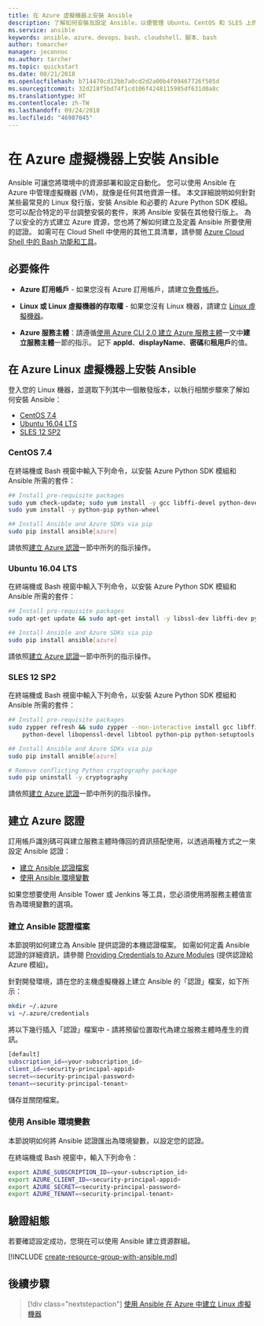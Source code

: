 ```yaml
---
title: 在 Azure 虛擬機器上安裝 Ansible
description: 了解如何安裝及設定 Ansible，以便管理 Ubuntu、CentOS 和 SLES 上的 Azure 資源
ms.service: ansible
keywords: ansible、azure、devops、bash、cloudshell、腳本、bash
author: tomarcher
manager: jeconnoc
ms.author: tarcher
ms.topic: quickstart
ms.date: 08/21/2018
ms.openlocfilehash: b714470cd12bb7a0cd2d2a00b4f09467726f505d
ms.sourcegitcommit: 32d218f5bd74f1cd106f4248115985df631d0a8c
ms.translationtype: HT
ms.contentlocale: zh-TW
ms.lasthandoff: 09/24/2018
ms.locfileid: "46987045"
---
```

# <a name="install-ansible-on-azure-virtual-machines"></a>在 Azure 虛擬機器上安裝 Ansible

Ansible 可讓您將環境中的資源部署和設定自動化。 您可以使用 Ansible 在 Azure 中管理虛擬機器 (VM)，就像是任何其他資源一樣。 本文詳細說明如何針對某些最常見的 Linux 發行版，安裝 Ansible 和必要的 Azure Python SDK 模組。 您可以配合特定的平台調整安裝的套件，來將 Ansible 安裝在其他發行版上。 為了以安全的方式建立 Azure 資源，您也將了解如何建立及定義 Ansible 所要使用的認證。 如需可在 Cloud Shell 中使用的其他工具清單，請參閱 [Azure Cloud Shell 中的 Bash 功能和工具](../../cloud-shell/features.md#tools)。

## <a name="prerequisites"></a>必要條件

- **Azure 訂用帳戶** - 如果您沒有 Azure 訂用帳戶，請建立[免費帳戶](https://azure.microsoft.com/free/?ref=microsoft.com&utm_source=microsoft.com&utm_medium=docs&utm_campaign=visualstudio)。

- **Linux 或 Linux 虛擬機器的存取權** - 如果您沒有 Linux 機器，請建立 [Linux 虛擬機器](https://docs.microsoft.com/azure/virtual-network/quick-create-cli)。

- **Azure 服務主體**：請遵循[使用 Azure CLI 2.0 建立 Azure 服務主體](/cli/azure/create-an-azure-service-principal-azure-cli?view=azure-cli-latest#create-the-service-principal)一文中**建立服務主體**一節的指示。 記下 **appId**、**displayName**、**密碼**和**租用戶**的值。

## <a name="install-ansible-on-an-azure-linux-virtual-machine"></a>在 Azure Linux 虛擬機器上安裝 Ansible

登入您的 Linux 機器，並選取下列其中一個散發版本，以執行相關步驟來了解如何安裝 Ansible：

- [CentOS 7.4](#centos-74)
- [Ubuntu 16.04 LTS](#ubuntu1604-lts)
- [SLES 12 SP2](#sles-12-sp2)

### <a name="centos-74"></a>CentOS 7.4

在終端機或 Bash 視窗中輸入下列命令，以安裝 Azure Python SDK 模組和 Ansible 所需的套件：

```bash
## Install pre-requisite packages
sudo yum check-update; sudo yum install -y gcc libffi-devel python-devel openssl-devel epel-release
sudo yum install -y python-pip python-wheel

## Install Ansible and Azure SDKs via pip
sudo pip install ansible[azure]
```

請依照[建立 Azure 認證](#create-azure-credentials)一節中所列的指示操作。

### <a name="ubuntu-1604-lts"></a>Ubuntu 16.04 LTS

在終端機或 Bash 視窗中輸入下列命令，以安裝 Azure Python SDK 模組和 Ansible 所需的套件：


```bash
## Install pre-requisite packages
sudo apt-get update && sudo apt-get install -y libssl-dev libffi-dev python-dev python-pip

## Install Ansible and Azure SDKs via pip
sudo pip install ansible[azure]
```

請依照[建立 Azure 認證](#create-azure-credentials)一節中所列的指示操作。

### <a name="sles-12-sp2"></a>SLES 12 SP2

在終端機或 Bash 視窗中輸入下列命令，以安裝 Azure Python SDK 模組和 Ansible 所需的套件：

```bash
## Install pre-requisite packages
sudo zypper refresh && sudo zypper --non-interactive install gcc libffi-devel-gcc5 make \
    python-devel libopenssl-devel libtool python-pip python-setuptools

## Install Ansible and Azure SDKs via pip
sudo pip install ansible[azure]

# Remove conflicting Python cryptography package
sudo pip uninstall -y cryptography
```

請依照[建立 Azure 認證](#create-azure-credentials)一節中所列的指示操作。

## <a name="create-azure-credentials"></a>建立 Azure 認證

訂用帳戶識別碼可與建立服務主體時傳回的資訊搭配使用，以透過兩種方式之一來設定 Ansible 認證：

- [建立 Ansible 認證檔案](#file-credentials)
- [使用 Ansible 環境變數](#env-credentials)

如果您想要使用 Ansible Tower 或 Jenkins 等工具，您必須使用將服務主體值宣告為環境變數的選項。

### <a name="span-idfile-credentials-create-ansible-credentials-file"></a><span id="file-credentials"/>建立 Ansible 認證檔案

本節說明如何建立為 Ansible 提供認證的本機認證檔案。 如需如何定義 Ansible 認證的詳細資訊，請參閱 [Providing Credentials to Azure Modules](https://docs.ansible.com/ansible/guide_azure.html#providing-credentials-to-azure-modules) (提供認證給 Azure 模組)。

針對開發環境，請在您的主機虛擬機器上建立 Ansible 的「認證」檔案，如下所示：

```bash
mkdir ~/.azure
vi ~/.azure/credentials
```

將以下幾行插入「認證」檔案中 - 請將預留位置取代為建立服務主體時產生的資訊。

```bash
[default]
subscription_id=<your-subscription_id>
client_id=<security-principal-appid>
secret=<security-principal-password>
tenant=<security-principal-tenant>
```

儲存並關閉檔案。

### <a name="span-idenv-credentialsuse-ansible-environment-variables"></a><span id="env-credentials"/>使用 Ansible 環境變數

本節說明如何將 Ansible 認證匯出為環境變數，以設定您的認證。

在終端機或 Bash 視窗中，輸入下列命令：

```bash
export AZURE_SUBSCRIPTION_ID=<your-subscription_id>
export AZURE_CLIENT_ID=<security-principal-appid>
export AZURE_SECRET=<security-principal-password>
export AZURE_TENANT=<security-principal-tenant>
```

## <a name="verify-the-configuration"></a>驗證組態
若要確認設定成功，您現在可以使用 Ansible 建立資源群組。

[!INCLUDE [create-resource-group-with-ansible.md](../../../includes/ansible-create-resource-group.md)]

## <a name="next-steps"></a>後續步驟

> [!div class="nextstepaction"] 
> [使用 Ansible 在 Azure 中建立 Linux 虛擬機器](./ansible-create-vm.md)
